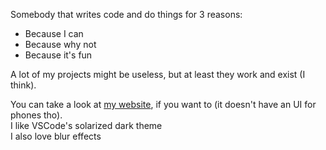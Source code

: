Somebody that writes code and do things for 3 reasons:
- Because I can
- Because why not
- Because it's fun

A lot of my projects might be useless, but at least they work and exist (I think).

You can take a look at [my website](https://hlelo101.github.io), if you want to (it doesn't have an UI for phones tho).\
I like VSCode's solarized dark theme\
I also love blur effects